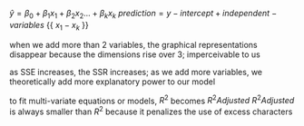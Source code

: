 $\hat{y} = \beta_0 + \beta_1 x_1 + \beta_2 x_2 . . . + \beta_k x_k$
$prediction = y - intercept + independent - variables$ {{ $x_1 - x_k$ }}

when we add more than 2 variables, the graphical representations disappear because the dimensions rise over 3; imperceivable to us

as SSE increases, the SSR increases; as we add more variables, we theoretically add more explanatory power to our model

to fit multi-variate equations or models, $R^2$ becomes $R^2 Adjusted$
	$R^2 Adjusted$ is always smaller than $R^2$ because it penalizes the use of excess characters